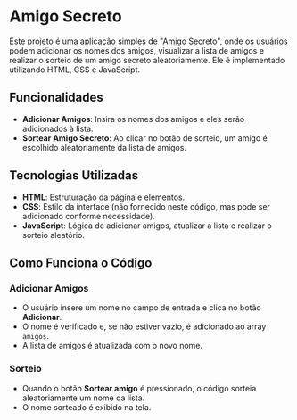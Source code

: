 # Amigo Secreto

Este projeto é uma aplicação simples de "Amigo Secreto", onde os usuários podem adicionar os nomes dos amigos, visualizar a lista de amigos e realizar o sorteio de um amigo secreto aleatoriamente. Ele é implementado utilizando HTML, CSS e JavaScript.

## Funcionalidades

- **Adicionar Amigos**: Insira os nomes dos amigos e eles serão adicionados à lista.
- **Sortear Amigo Secreto**: Ao clicar no botão de sorteio, um amigo é escolhido aleatoriamente da lista de amigos.

## Tecnologias Utilizadas

- **HTML**: Estruturação da página e elementos.
- **CSS**: Estilo da interface (não fornecido neste código, mas pode ser adicionado conforme necessidade).
- **JavaScript**: Lógica de adicionar amigos, atualizar a lista e realizar o sorteio aleatório.

## Como Funciona o Código

### Adicionar Amigos

- O usuário insere um nome no campo de entrada e clica no botão **Adicionar**.
- O nome é verificado e, se não estiver vazio, é adicionado ao array `amigos`.
- A lista de amigos é atualizada com o novo nome.

### Sorteio
- Quando o botão **Sortear amigo** é pressionado, o código sorteia aleatoriamente um nome da lista.
- O nome sorteado é exibido na tela.
